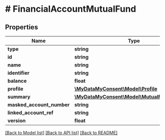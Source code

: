 # # FinancialAccountMutualFund

## Properties

Name | Type | Description | Notes
------------ | ------------- | ------------- | -------------
**type** | **string** |  |
**id** | **string** |  |
**name** | **string** |  |
**identifier** | **string** |  |
**balance** | **float** |  |
**profile** | [**\MyDataMyConsent\Model\Profile**](Profile.md) |  |
**summary** | [**\MyDataMyConsent\Model\MutualFundSummary**](MutualFundSummary.md) |  |
**masked_account_number** | **string** |  |
**linked_account_ref** | **string** |  |
**version** | **float** |  |

[[Back to Model list]](../../README.md#models) [[Back to API list]](../../README.md#endpoints) [[Back to README]](../../README.md)
